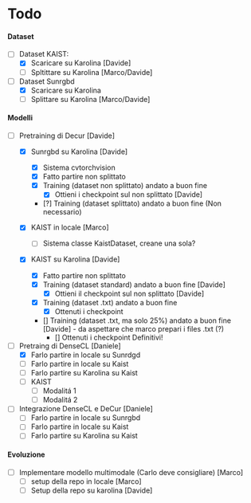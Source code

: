 # Todo

#### Dataset 
- [ ] Dataset KAIST:
  - [X] Scaricare su Karolina [Davide]
  - [ ] Spltittare su Karolina [Marco/Davide]
- [ ] Dataset Sunrgbd
  - [X] Scaricare su Karolina
  - [ ] Splittare su Karolina [Marco/Davide]

#### Modelli

- [ ] Pretraining di Decur [Davide]
  - [X] Sunrgbd su Karolina [Davide]
    - [X] Sistema cvtorchvision
    - [X] Fatto partire non splittato
    - [X] Training (dataset non splittato) andato a buon fine
      - [X] Ottieni i checkpoint sul non splittato [Davide]
    - [?] Training (dataset splittato) andato a buon fine (Non necessario)
    
  - [X] KAIST in locale [Marco]
    - [ ] Sistema classe KaistDataset, creane una sola?
  - [X] KAIST su Karolina [Davide] 
    - [X] Fatto partire non splittato
    - [X] Training (dataset standard) andato a buon fine [Davide]
      - [X] Ottieni il checkpoint sul non splittato [Davide]
    - [X] Training (dataset .txt) andato a buon fine 
      - [X] Ottenuti i checkpoint
    - [] Training (dataset .txt, ma solo 25%) andato a buon fine [Davide] - da aspettare che marco prepari i files .txt (?)
      - [] Ottenuti i checkpoint Definitivi!

- [ ] Pretraing di DenseCL [Daniele]
  - [X] Farlo partire in locale su Sunrdgd
  - [ ] Farlo partire in locale su Kaist
  - [ ] Farlo partire su Karolina su Kaist
  - [ ] KAIST
    - [ ] Modalitá 1
    - [ ] Modalitá 2
- [ ] Integrazione DenseCL e DeCur [Daniele]
  - [ ] Farlo partire in locale su Sunrgbd
  - [ ] Farlo partire in locale su Kaist
  - [ ] Farlo partire su Karolina su Kaist

#### Evoluzione

- [ ] Implementare modello multimodale (Carlo deve consigliare) [Marco]
  - [ ] setup della repo in locale [Marco]
  - [ ] Setup della repo su karolina [Davide] 
